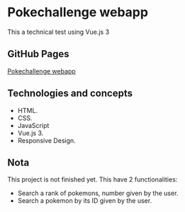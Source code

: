 # Pokechallenge webapp

This a technical test using Vue.js 3

## GitHub Pages

[Pokechallenge webapp](https://mauriciojcarrillo.github.io/pokechallenge-webapp)

## Technologies and concepts

- HTML.
- CSS.
- JavaScript
- Vue.js 3.
- Responsive Design.

## Nota

This project is not finished yet. This have 2 functionalities:

- Search a rank of pokemons, number given by the user.
- Search a pokemon by its ID given by the user.
